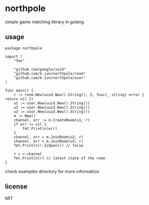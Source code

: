# northpole

simple game matching library in golang

## usage

```golang
package northpole

import (
	"fmt"

	"github.com/google/uuid"
	"github.com/k-jun/northpole/room"
	"github.com/k-jun/northpole/user"
)

func main() {
	r := room.New(uuid.New().String(), 3, func(_ string) error { return nil })
	u1 := user.New(uuid.New().String())
	u2 := user.New(uuid.New().String())
	u3 := user.New(uuid.New().String())
	m := New()
	channel, err := m.CreateRoom(u1, r)
	if err != nil {
		fmt.Println(err)
	}
	channel, err = m.JoinRoom(u2, r)
	channel, err = m.JoinRoom(u3, r)
	fmt.Println(r.IsOpen()) // false

	r = <-channel
	fmt.Println(r) // latest state of the room
}
```

check examples directory for more information


## license
MIT
